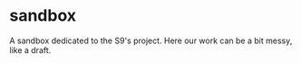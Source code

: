# sandbox
A sandbox dedicated to the S9's project. Here our work can be a bit messy, like a draft.  
